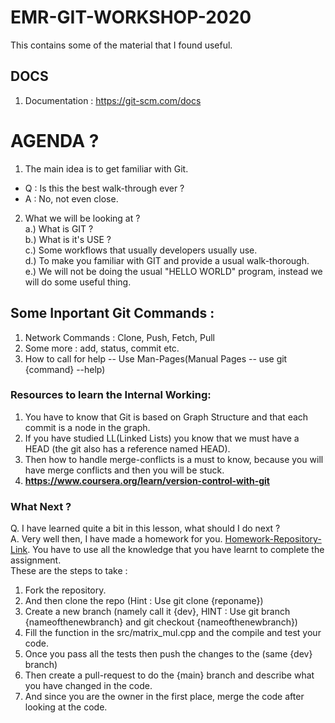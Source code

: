 # EMR-GIT-WORKSHOP-2020
This contains some of the material that I found useful.

## DOCS
1. Documentation : https://git-scm.com/docs


# AGENDA ?
1. The main idea is to get familiar with Git. 
* Q : Is this the best walk-through ever ? 
* A : No, not even close. 

2. What we will be looking at ? </br>
    a.) What is GIT ? </br>
    b.) What is it's USE ?  </br> 
    c.) Some workflows that usually developers usually use. </br>
    d.) To make you familiar with GIT and provide a usual walk-thorough. </br>
    e.) We will not be doing the usual "HELLO WORLD" program, instead we will do some useful thing. </br>


## Some Inportant Git Commands : 
1. Network Commands : Clone, Push, Fetch, Pull 
2. Some more : add, status, commit etc. 
3. How to call for help -- Use Man-Pages(Manual Pages -- use git {command} --help)

### Resources to learn the Internal Working: 
1. You have to know that Git is based on Graph Structure and that each commit is a node in the graph.
2. If you have studied LL(Linked Lists) you know that we must have a HEAD (the git also has a reference named HEAD).
3. Then how to handle merge-conflicts is a must to know, because you will have merge conflicts and then you will be stuck.
4. **https://www.coursera.org/learn/version-control-with-git** 


### What Next ? 
Q. I have learned quite a bit in this lesson, what should I do next ? <br/>
A. Very well then, I have made a homework for you. [Homework-Repository-Link](https://github.com/jalotra/EMR-GIT-HOMEWORK). You have to use all the knowledge that you have learnt to complete the assignment. <br />
These are the steps to take : 
1. Fork the repository.
2. And then clone the repo (Hint : Use git clone {reponame})
3. Create a new branch (namely call it {dev}, HINT : Use git branch {nameofthenewbranch} and git checkout {nameofthenewbranch})
4. Fill the function in the src/matrix_mul.cpp and the compile and test your code.
5. Once you pass all the tests then push the changes to the (same {dev} branch)
6. Then create a pull-request to do the {main} branch and describe what you have changed in the code.
7. And since you are the owner in the first place, merge the code after looking at the code. 



